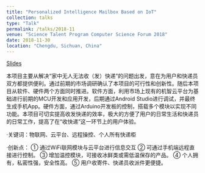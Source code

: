 ```yaml
---
title: "Personalized Intelligence Mailbox Based on IoT"
collection: talks
type: "Talk"
permalink: /talks/2018-11
venue: "Science Talent Program Computer Science Forum 2018"
date: 2018-11-30
location: "Chengdu, Sichuan, China"
---
```


[Slides](https://drive.google.com/file/d/1rO6JXCQUvHgoOLkcrpfmUewfUFBIEI4H/view?usp=sharing)

本项目主要从解决“家中无人无法收（发）快递”的问题出发，意在为用户和快递员双方都提供便利。通过前期的市场调研确认了本项目的可行性和创新性。随后本项目从软件、硬件两个方面同时推进。软件方面，利用市场上现有的机智云平台为基础进行前期的MCU开发和应用开发，后期通过Android Studio进行调试，并最终生成手机App。硬件方面，通过Arduino开发板的控制，搭载多个模块以实现不同功能。本项目可切实提高收发快递的效率，极大的方便了用户的日常生活和快递员的日常工作，提高了在“收快递”这一环节上的用户体验。

·关键词：物联网、云平台、远程操控、个人所有快递柜

·创新点：
①	通过WiFi联网模块与云平台进行信息交互
②	可通过手机端远程直接进行控制。
③	增加温控模块，可接收冰鲜类或需低温保存的产品。
④	个人拥有，私密性强，安全性高。
⑤	用户收寄件、快递员收派件更便捷。
